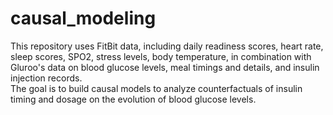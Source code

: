 # causal_modeling
This repository uses FitBit data, including daily readiness scores, heart rate, sleep scores, SPO2, stress levels, body temperature, in combination with Gluroo's data on blood glucose levels, meal timings and details, and insulin injection records.  
The goal is to build causal models to analyze counterfactuals of insulin timing and dosage on the evolution of blood glucose levels.
